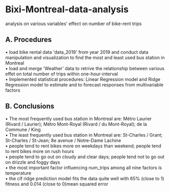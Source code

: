 # Bixi-Montreal-data-analysis
analysis on various variables' effect on number of bike-rent trips 
## A. Procedures
• load bike rental data 'data_2019' from year 2019 and conduct data manipulation and visualization to find the most and least used bus station in Montreal <br> 
• load and merge 'Weather' data to retrive the relationship between various effet on total number of trips within one-hour-interval <br>
• Implemented statistical procedures: Linear Regression model and Ridge Regression model to estimate and to forecast responses from multivariable factors <br>



## B. Conclusions
• The most frequently used bus station in Montreal are: Métro Laurier (Rivard / Laurier); Métro Mont-Royal (Rivard / du Mont-Royal); de la Commune / King <br>
• The least frequently used bus station in Montreal are: St-Charles / Grant; St-Charles / St-Jean; 8e avenue / Notre-Dame Lachine <br>
• people tend to rent bikes more on weekdays than weekend; people tend to rent bikes more on rush hours  <br>
• people tend to go out on cloudy and clear days; people tend not to go out on drizzle and foggy days <br>
• the most important factor influencing num_trips among all nine factors is temperature <br>
• the clf ridge prediction model fits the data quite well with 65% (close to 1) fitness and 0.014 (close to 0)mean squared error <br>
